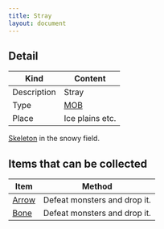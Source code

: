 ```yaml
---
title: Stray
layout: document
---
```

## Detail

|Kind|Content|
|---|---|
|Description|Stray|
|Type|[MOB](MOB)|
|Place|Ice plains etc.|

[Skeleton](Skeleton) in the snowy field.

## Items that can be collected

|Item|Method|
|---|---|
|[Arrow](Arrow)|Defeat monsters and drop it.|
|[Bone](Bone)|Defeat monsters and drop it.|

